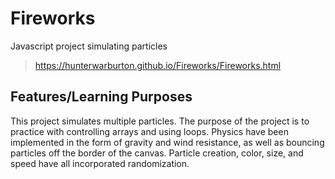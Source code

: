 # Fireworks
 Javascript project simulating particles

> https://hunterwarburton.github.io/Fireworks/Fireworks.html

## Features/Learning Purposes
This project simulates multiple particles. The purpose of the project is to practice with controlling arrays and using loops. Physics have been implemented in the form of gravity and wind resistance, as well as bouncing particles off the border of the canvas. Particle creation, color, size, and speed have all incorporated randomization.
